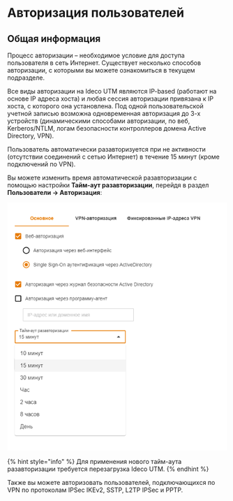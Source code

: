 # Авторизация пользователей

## Общая информация

Процесс авторизации – необходимое условие для доступа пользователя в сеть Интернет. Существует несколько способов авторизации, с которыми вы можете ознакомиться в текущем подразделе.

Все виды авторизации на Ideco UTM являются IP-based \(работают на основе IP адреса хоста\) и любая сессия авторизации привязана к IP хоста, с которого она установлена. Под одной пользовательской учетной записью возможна одновременная авторизация до 3-х устройств \(динамическими способами авторизации, по веб, Kerberos/NTLM, логам безопасности контроллеров домена Active Directory, VPN\).

Пользователь автоматически разавторизуется при не активности \(отсутствии соединений с сетью Интернет\) в течение 15 минут \(кроме подключений по VPN\).

Вы можете изменить время автоматической разавторизации с помощью настройки **Тайм-аут разавторизации**, перейдя в раздел **Пользователи -&gt; Авторизация**:

![](../../.gitbook/assets/time_out_01.png)

{% hint style="info" %}
Для применения нового тайм-аута разавторизации требуется перезагрузка Ideco UTM.
{% endhint %}

Также вы можете авторизовать пользователей, подключающихся по VPN по протоколам IPSec IKEv2, SSTP, L2TP IPSec и PPTP.



